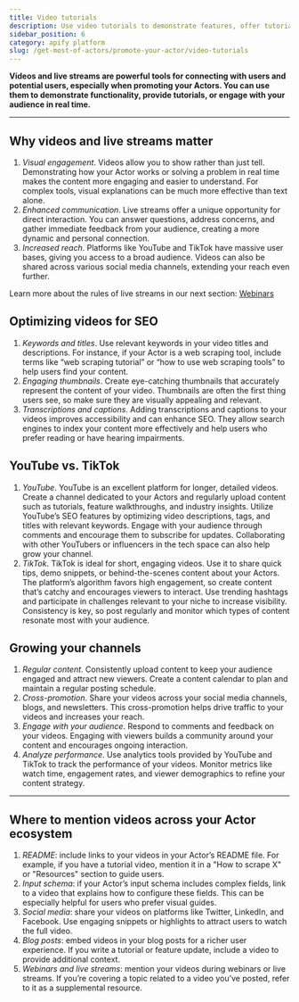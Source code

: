 ```yaml
---
title: Video tutorials
description: Use video tutorials to demonstrate features, offer tutorials, and connect with users in real time, building trust and driving interest in your tools.
sidebar_position: 6
category: apify platform
slug: /get-most-of-actors/promote-your-actor/video-tutorials
---
```


**Videos and live streams are powerful tools for connecting with users and potential users, especially when promoting your Actors. You can use them to demonstrate functionality, provide tutorials, or engage with your audience in real time.**

---

## Why videos and live streams matter

1. _Visual engagement_. Videos allow you to show rather than just tell. Demonstrating how your Actor works or solving a problem in real time makes the content more engaging and easier to understand. For complex tools, visual explanations can be much more effective than text alone.
2. _Enhanced communication_. Live streams offer a unique opportunity for direct interaction. You can answer questions, address concerns, and gather immediate feedback from your audience, creating a more dynamic and personal connection.
3. _Increased reach_. Platforms like YouTube and TikTok have massive user bases, giving you access to a broad audience. Videos can also be shared across various social media channels, extending your reach even further.

Learn more about the rules of live streams in our next section: [Webinars](/academy/get-most-of-actors/promote-your-actor/webinars)

## Optimizing videos for SEO

1. _Keywords and titles_. Use relevant keywords in your video titles and descriptions. For instance, if your Actor is a web scraping tool, include terms like “web scraping tutorial” or “how to use web scraping tools” to help users find your content.
2. _Engaging thumbnails_. Create eye-catching thumbnails that accurately represent the content of your video. Thumbnails are often the first thing users see, so make sure they are visually appealing and relevant.
3. _Transcriptions and captions_. Adding transcriptions and captions to your videos improves accessibility and can enhance SEO. They allow search engines to index your content more effectively and help users who prefer reading or have hearing impairments.

## YouTube vs. TikTok

1. _YouTube_. YouTube is an excellent platform for longer, detailed videos. Create a channel dedicated to your Actors and regularly upload content such as tutorials, feature walkthroughs, and industry insights. Utilize YouTube’s SEO features by optimizing video descriptions, tags, and titles with relevant keywords. Engage with your audience through comments and encourage them to subscribe for updates. Collaborating with other YouTubers or influencers in the tech space can also help grow your channel.
2. _TikTok_. TikTok is ideal for short, engaging videos. Use it to share quick tips, demo snippets, or behind-the-scenes content about your Actors. The platform’s algorithm favors high engagement, so create content that’s catchy and encourages viewers to interact. Use trending hashtags and participate in challenges relevant to your niche to increase visibility. Consistency is key, so post regularly and monitor which types of content resonate most with your audience.

## Growing your channels

1. _Regular content_. Consistently upload content to keep your audience engaged and attract new viewers. Create a content calendar to plan and maintain a regular posting schedule.
2. _Cross-promotion_. Share your videos across your social media channels, blogs, and newsletters. This cross-promotion helps drive traffic to your videos and increases your reach.
3. _Engage with your audience_. Respond to comments and feedback on your videos. Engaging with viewers builds a community around your content and encourages ongoing interaction.
4. _Analyze performance_. Use analytics tools provided by YouTube and TikTok to track the performance of your videos. Monitor metrics like watch time, engagement rates, and viewer demographics to refine your content strategy.

---

## Where to mention videos across your Actor ecosystem

1. _README_: include links to your videos in your Actor’s README file. For example, if you have a tutorial video, mention it in a "How to scrape X" or "Resources" section to guide users.
2. _Input schema_: if your Actor’s input schema includes complex fields, link to a video that explains how to configure these fields. This can be especially helpful for users who prefer visual guides.
3. _Social media_: share your videos on platforms like Twitter, LinkedIn, and Facebook. Use engaging snippets or highlights to attract users to watch the full video.
4. _Blog posts_: embed videos in your blog posts for a richer user experience. If you write a tutorial or feature update, include a video to provide additional context.
5. _Webinars and live streams_: mention your videos during webinars or live streams. If you’re covering a topic related to a video you’ve posted, refer to it as a supplemental resource.
